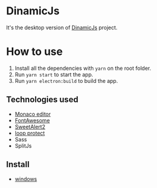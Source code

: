 # DinamicJs

It's the desktop version of [DinamicJs](https://github.com/Waxer59/DinamicJs) project.

# How to use

1. Install all the dependencies with `yarn` on the root folder.
2. Run `yarn start` to start the app.
3. Run `yarn electron:build` to build the app.

## Technologies used

* [Monaco editor](https://microsoft.github.io/monaco-editor/)
* [FontAwesome](https://fontawesome.com/)
* [SweetAlert2](https://sweetalert2.github.io/)
* [loop protect](https://www.npmjs.com/package/loop-protect)
* Sass
* SplitJs

## Install

* [windows](out/make/wix/x64/dinamicjs.msi)
